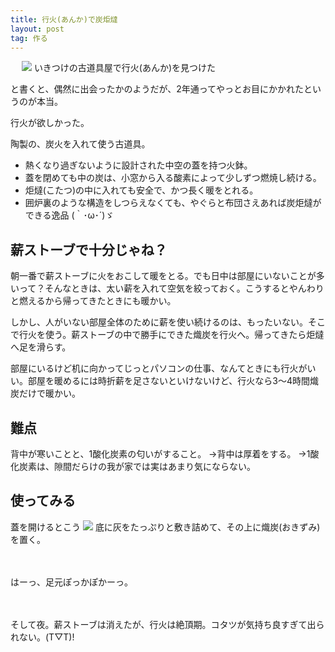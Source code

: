 ```yaml
---
title: 行火(あんか)で炭炬燵
layout: post
tag: 作る
---
```


　
<img src="http://farm9.staticflickr.com/8220/8281885751_07677cb37e.jpg">
いきつけの古道具屋で行火(あんか)を見つけた


と書くと、偶然に出会ったかのようだが、2年通ってやっとお目にかかれたというのが本当。


行火が欲しかった。


陶製の、炭火を入れて使う古道具。

* 熱くなり過ぎないように設計された中空の蓋を持つ火鉢。
* 蓋を閉めても中の炭は、小窓から入る酸素によって少しずつ燃焼し続ける。
* 炬燵(こたつ)の中に入れても安全で、かつ長く暖をとれる。
* 囲炉裏のような構造をしつらえなくても、やぐらと布団さえあれば炭炬燵が<br>できる逸品 (｀･ω･´)ゞ


## 薪ストーブで十分じゃね？

朝一番で薪ストーブに火をおこして暖をとる。でも日中は部屋にいないことが多いって？そんなときは、太い薪を入れて空気を絞っておく。こうするとやんわりと燃えるから帰ってきたときにも暖かい。

しかし、人がいない部屋全体のために薪を使い続けるのは、もったいない。そこで行火を使う。薪ストーブの中で勝手にできた熾炭を行火へ。帰ってきたら炬燵へ足を滑らす。

部屋にいるけど机に向かってじっとパソコンの仕事、なんてときにも行火がいい。部屋を暖めるには時折薪を足さないといけないけど、行火なら3～4時間熾炭だけで暖かい。


## 難点

背中が寒いことと、1酸化炭素の匂いがすること。
→背中は厚着をする。
→1酸化炭素は、隙間だらけの我が家では実はあまり気にならない。



## 使ってみる

蓋を開けるとこう
<img src="http://farm9.staticflickr.com/8076/8281887695_268563e670.jpg">
底に灰をたっぷりと敷き詰めて、その上に熾炭(おきずみ)を置く。

　

はーっ、足元ぽっかぽかーっ。

　

そして夜。薪ストーブは消えたが、行火は絶頂期。コタツが気持ち良すぎて出られない。(T▽T)!






　
